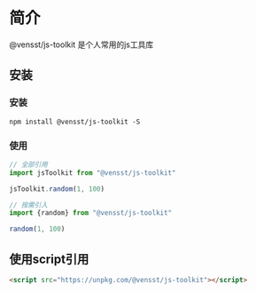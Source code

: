 # 简介

@vensst/js-toolkit 是个人常用的js工具库

## 安装

### 安装

```shell
npm install @vensst/js-toolkit -S
```

### 使用

```js
// 全部引用
import jsToolkit from "@vensst/js-toolkit"

jsToolkit.random(1, 100)

// 按需引入
import {random} from "@vensst/js-toolkit"

random(1, 100)
```

## 使用script引用

```html
<script src="https://unpkg.com/@vensst/js-toolkit"></script>
```
